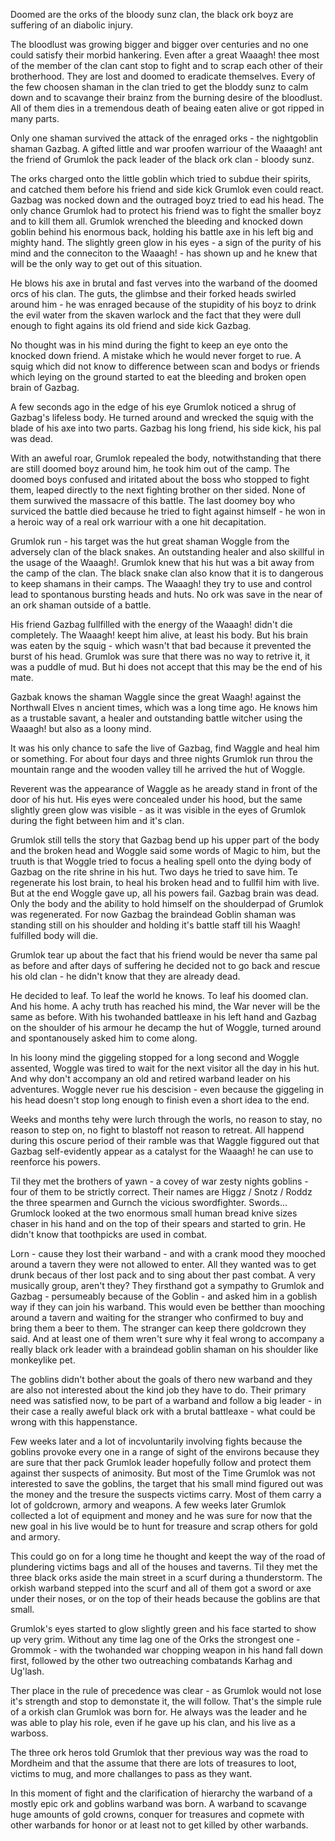 Doomed are the orks of the bloody sunz clan, the black ork boyz are suffering of an diabolic injury.

The bloodlust was growing bigger and bigger over centuries and no one could satisfy their morbid hankering.
Even after a great Waaagh! thee most of the member of the clan cant stop to fight and to scrap each other of their
brotherhood. They are lost and doomed to eradicate themselves. Every of the few choosen shaman in the clan tried
to get the bloddy sunz to calm down and to scavange their brainz from the burning desire of the bloodlust.
All of them dies in a tremendous death of beaing eaten alive or got ripped in many parts.

Only one shaman survived the attack of the enraged orks - the nightgoblin shaman Gazbag. A gifted little and war proofen
warriour of the Waaagh! ant the friend of Grumlok the pack leader of the black ork clan - bloody sunz.

The orks charged onto the little goblin which tried to subdue their spirits, and
catched them before his friend and side kick Grumlok even could react. Gazbag was nocked down and the outraged
boyz tried to ead his head. The only chance Grumlok had to protect his friend was to fight the smaller boyz and
to kill them all. Grumlok wrenched the bleeding and knocked down goblin behind his enormous back, holding his battle axe
in his left big and mighty hand.
The slightly green glow in his eyes - a sign of the purity of his mind and the conneciton to the Waaagh! -
has shown up and he knew that will be the only way to get out of this situation.

He blows his axe in brutal and fast verves into the warband of the doomed orcs of his clan.
The guts, the glimbse and their forked heads swirled around him - he was enraged because of the stupidity of his
boyz to drink the evil water from the skaven warlock and the fact that they were dull enough to fight
agains its old friend and side kick Gazbag.

No thought was in his mind during the fight to keep an eye onto the knocked down friend.
A mistake which he would never forget to rue. A squig which did not know to difference between
scan and bodys or friends which leying on the ground started to eat the bleeding and broken open brain of Gazbag.

A few seconds ago in the edge of his eye Grumlok noticed a shrug of Gazbag's lifeless body.
He turned around and wrecked the squig with the blade of his axe into two parts.
Gazbag his long friend, his side kick, his pal was dead.

With an aweful roar, Grumlok repealed the body, notwithstanding that there are still doomed boyz around him,
he took him out of the camp. The doomed boys confused and iritated about the boss who stopped to fight them,
leaped directly to the next fighting brother on ther sided. None of them surwived the massacre of this battle.
The last doomey boy who surviced the battle died because he tried to fight against himself - he won in a heroic way of
a real ork warriour with a one hit decapitation.

Grumlok run - his target was the hut great shaman Woggle from the adversely clan of the
black snakes. An outstanding healer and also skillful in the usage of the Waaagh!.
Grumlok knew that his hut was a bit away from the camp of the clan. The black snake clan also know that it is to dangerous to keep shamans in
their camps. The Waaagh! they try to use and control lead to spontanous bursting heads and huts. No ork was save in the near of
an ork shaman outside of a battle.

His friend Gazbag fullfilled with the energy of the Waaagh! didn't die completely. The Waaagh! keept him alive,
at least his body. But his brain was eaten by the squig - which wasn't that bad because it prevented the burst of his head.
Grumlok was sure that there was no way to retrive it, it was a puddle of mud.
But hi does not accept that this may be the end of his mate.

Gazbak knows the shaman Waggle since the great Waagh! against the Northwall Elves n ancient times, which was a long time ago.
He knows him as a trustable savant, a healer and outstanding battle witcher using the Waaagh! but also as a loony mind.

It was his only chance to safe the live of Gazbag, find Waggle and heal him or something.
For about four days and three nights Grumlok run throu the mountain range and the wooden valley
till he arrived the hut of Woggle.

Reverent was the appearance of Waggle as he aready stand in front of the door of his hut. His eyes were concealed under his hood, but the
same slightly green glow was visible - as it was visible in the eyes of Grumlok during the fight between him and it's clan.

Grumlok still tells the story that Gazbag bend up his upper part of the body and the broken head and Woggle said some words of Magic to him,
but the truuth is that Woggle tried to focus a healing spell onto the dying body of Gazbag on the rite shrine in his hut. Two days he tried
to save him. Te regenerate his lost brain, to heal his broken head and to fullfil him with live. But at the end Woggle gave up, all his powers
fail. Gazbag brain was dead. Only the body and the ability to hold himself on the shoulderpad of Grumlok was regenerated.
For now Gazbag the braindead Goblin shaman was standing still on his shoulder and holding it's battle staff till his Waagh! fulfilled body
will die.

Grumlok tear up about the fact that his friend would be never tha same pal as before and after days of suffering he decided not to
go back and rescue his old clan - he didn't know that they are already dead.

He decided to leaf. To leaf the world he knows. To leaf his doomed clan. And his home. A achy truth has reached his mind, the War never will be
the same as before. With his twohanded battleaxe in his left hand and Gazbag on the shoulder of his armour he decamp the hut of Woggle,
turned around and spontanousely asked him to come along.

In his loony mind the giggeling stopped for a long second and Woggle assented, Woggle was tired to wait for the next visitor all the day in his hut.
And why don't accompany an old and retired warband leader on his adventures. Woggle never rue his descision - even because the giggeling in his head
doesn't stop long enough to finish even a short idea to the end.

Weeks and months tehy were lurch through the worls, no reason to stay, no reason to step on, no fight to blastoff not reason to retreat.
All happend during this oscure period of their ramble was that Waggle figgured out that Gazbag self-evidently appear as a catalyst for the Waaagh! he can use to reenforce his powers.

Til they met the brothers of yawn - a covey of war zesty nights goblins - four of them to be strictly correct.
Their names are Higgz / Snotz / Roddz the three spearmen and Gurnch the vicious swordfighter. Swords... Grumlock looked at the two enormous small human bread knive sizes chaser in his hand and on the top of their spears and started to grin.
He didn't know that toothpicks are used in combat.

Lorn - cause they lost their warband - and with a crank mood they mooched around a tavern they were not allowed to enter.
All they wanted was to get drunk becaus of ther lost pack and to sing about ther past combat.
A very musically group, aren't they?
They firsthand got a sympathy to Grumlok and Gazbag - persumeably because of the Goblin - and asked him in a goblish way if they can join
his warband. This would even be betther than mooching around a tavern and waiting for the stranger who confirmed to buy and bring them
a beer to them. The stranger can keep there goldcrown they said. And at least one of them wren't sure why it feal wrong to accompany a
really black ork leader with a braindead goblin shaman on his shoulder like monkeylike pet.

The goblins didn't bother about the goals of thero new warband and they are also not interested about the kind job they have to do.
Their primary need was satisfied now, to be part of a warband and follow a big leader - in their case a really aweful black ork with a
brutal battleaxe - what could be wrong with this happenstance.

Few weeks later and a lot of incvoluntarily involving fights because the goblins provoke every one in a range of sight of the environs because they are sure that
ther pack Grumlok leader hopefully follow and protect them against ther suspects of animosity.
But most of the Time Grumlok was not interested to save the goblins, the target that his small mind figured out was the money and the tresure the
suspects victims carry. Most of them carry a lot of goldcrown, armory and weapons. A few weeks later Grumlok collected a lot of equipment and money
and he was sure for now that the new goal in his live would be to hunt for treasure and scrap others for gold and armory.

This could go on for a long time he thought and keept the way of the road of plundering victims bags and all of the houses and taverns.
Til they met the three black orks aside the main street in a scurf during a thunderstorm.
The orkish warband stepped into the scurf and all of them got a sword or axe under their noses, or on the top of their heads because the goblins are that small.

Grumlok's eyes started to glow slightly green and his face started to show up very grim. Without any time lag one of the Orks the strongest one - Grommok - with the
twohanded war chopping weapon in his hand fall down first, followed by the other two outreaching combatands Karhag and Ug'lash.

Ther place in the rule of precedence was clear - as Grumlok would not lose it's strength and stop to demonstate it, the will follow. That's the simple rule of a
orkish clan Grumlok was born for. He always was the leader and he was able to play his role, even if he gave up his clan, and his live as a warboss.

The three ork heros told Grumlok that ther previous way was the road to Mordheim and that the assume that there are lots of treasures to loot, victims to mug,
and more challanges to pass as they want.

In this moment of fight and the clarification of hierarchy the warband of a mostly epic ork and goblins warband was born.
A warband to scavange huge amounts of gold crowns, conquer for treasures and copmete with other warbands for honor or at least not to get killed by other warbands.



